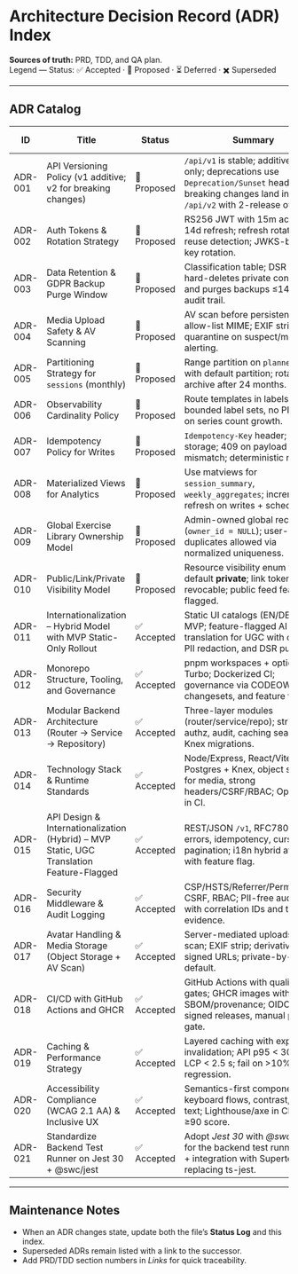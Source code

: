 # Architecture Decision Record (ADR) Index

**Sources of truth:** PRD, TDD, and QA plan.  
Legend — Status: ✅ Accepted · 📝 Proposed · ⏳ Deferred · ✖️ Superseded

---

## ADR Catalog

| ID | Title | Status | Summary | Decision Date | Links |
|---|---|---|---|---|---|
| ADR-001 | API Versioning Policy (v1 additive; v2 for breaking changes) | 📝 Proposed | `/api/v1` is stable; additive fields only; deprecations use `Deprecation/Sunset` headers; breaking changes land in `/api/v2` with 2-release overlap. | 2025-10-13 | TDD §7.1.4, §7.1.1 |
| ADR-002 | Auth Tokens & Rotation Strategy | 📝 Proposed | RS256 JWT with 15m access, 14d refresh; refresh rotation + reuse detection; JWKS-based key rotation. | 2025-10-13 | TDD §5.1.1, §12.4 |
| ADR-003 | Data Retention & GDPR Backup Purge Window | 📝 Proposed | Classification table; DSR delete hard-deletes private content and purges backups ≤14 days; audit trail. | 2025-10-13 | TDD §6.6, §12.6 |
| ADR-004 | Media Upload Safety & AV Scanning | 📝 Proposed | AV scan before persistence; allow-list MIME; EXIF strip; quarantine on suspect/malware; alerting. | 2025-10-13 | TDD §5.1.6, §12.10 |
| ADR-005 | Partitioning Strategy for `sessions` (monthly) | 📝 Proposed | Range partition on `planned_at` with default partition; rotate & archive after 24 months. | 2025-10-13 | TDD §6.4, §12.9 |
| ADR-006 | Observability Cardinality Policy | 📝 Proposed | Route templates in labels, bounded label sets, no PII; alerts on series count growth. | 2025-10-13 | TDD §5.4 |
| ADR-007 | Idempotency Policy for Writes | 📝 Proposed | `Idempotency-Key` header; 24h storage; 409 on payload mismatch; deterministic replay. | 2025-10-13 | TDD §5.7, §7.14 |
| ADR-008 | Materialized Views for Analytics | 📝 Proposed | Use matviews for `session_summary`, `weekly_aggregates`; incremental refresh on writes + scheduled. | 2025-10-13 | TDD §4.5, §6.3 |
| ADR-009 | Global Exercise Library Ownership Model | 📝 Proposed | Admin-owned global records (`owner_id = NULL`); user-owned duplicates allowed via normalized uniqueness. | 2025-10-13 | TDD §4.3, §6.2.6 |
| ADR-010 | Public/Link/Private Visibility Model | 📝 Proposed | Resource visibility enum with default **private**; link tokens revocable; public feed feature-flagged. | 2025-10-13 | TDD §4.7, §7.8 |
| ADR-011 | Internationalization – Hybrid Model with MVP Static-Only Rollout | ✅ Accepted | Static UI catalogs (EN/DE) for MVP; feature-flagged AI translation for UGC with caching, PII redaction, and DSR purge. | 2025-10-14 | [ADR-011](./ADR-011-internationalization-hybrid-approach.md) |
| ADR-012 | Monorepo Structure, Tooling, and Governance | ✅ Accepted | pnpm workspaces + optional Turbo; Dockerized CI; governance via CODEOWNERS, changesets, and feature flags. | 2025-10-14 | [ADR-012](./ADR-012-monorepo-structure.md) |
| ADR-013 | Modular Backend Architecture (Router → Service → Repository) | ✅ Accepted | Three-layer modules (router/service/repo); strict authz, audit, caching seams; Knex migrations. | 2025-10-14 | [ADR-013](./ADR-013-modular-backend-architecture.md) |
| ADR-014 | Technology Stack & Runtime Standards | ✅ Accepted | Node/Express, React/Vite, Postgres + Knex, object storage for media, strong headers/CSRF/RBAC; OpenAPI in CI. | 2025-10-14 | [ADR-014](./ADR-014-technology-stack.md) |
| ADR-015 | API Design & Internationalization (Hybrid) – MVP Static, UGC Translation Feature-Flagged | ✅ Accepted | REST/JSON `/v1`, RFC7807 errors, idempotency, cursor pagination; i18n hybrid at API with feature flag. | 2025-10-14 | [ADR-015](./ADR-015-api-design-and-i18n-hybrid.md) |
| ADR-016 | Security Middleware & Audit Logging | ✅ Accepted | CSP/HSTS/Referrer/Permissions, CSRF, RBAC; PII-free audit logs with correlation IDs and tamper-evidence. | 2025-10-14 | [ADR-016](./ADR-016-audit-logging-and-security-middleware.md) |
| ADR-017 | Avatar Handling & Media Storage (Object Storage + AV Scan) | ✅ Accepted | Server-mediated uploads; AV scan; EXIF strip; derivatives; signed URLs; private-by-default. | 2025-10-14 | [ADR-017](./ADR-017-avatar-handling-base64.md) |
| ADR-018 | CI/CD with GitHub Actions and GHCR | ✅ Accepted | GitHub Actions with quality gates; GHCR images with SBOM/provenance; OIDC, signed releases, manual prod gate. | 2025-10-14 | [ADR-018](./ADR-018-ci-cd-github-ghcr.md) |
| ADR-019 | Caching & Performance Strategy | ✅ Accepted | Layered caching with explicit invalidation; API p95 < 300 ms; LCP < 2.5 s; fail on >10% regression. | 2025-10-14 | [ADR-019](./ADR-019-caching-and-performance-strategy.md) |
| ADR-020 | Accessibility Compliance (WCAG 2.1 AA) & Inclusive UX | ✅ Accepted | Semantics-first components, keyboard flows, contrast, alt text; Lighthouse/axe in CI with ≥90 score. | 2025-10-14 | [ADR-020](./ADR-020-accessibility-compliance.md) |
| ADR-021 | Standardize Backend Test Runner on Jest 30 + @swc/jest | ✅ Accepted | Adopt _Jest 30_ with _@swc/jest_ for the backend test runner (unit + integration with Supertest), replacing ts-jest. | 2025-10-14 | [ADR-021](./ADR-021-test-runner-backend-jest30-sw.md) |

---

## Maintenance Notes
- When an ADR changes state, update both the file’s **Status Log** and this index.  
- Superseded ADRs remain listed with a link to the successor.  
- Add PRD/TDD section numbers in *Links* for quick traceability.

